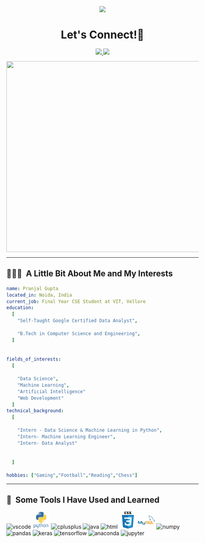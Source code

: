 

<p align="center">
  <img src="https://capsule-render.vercel.app/api?type=waving&color=gradient&text=Hello!&height=100&section=header"/>
</p>
<h1 align="center">
Let's Connect!💬
</h1>

<p align="center" >

<a href="https://www.linkedin.com/in/pranjal-gupta-83b65921a/">
  <img height="50" src="https://user-images.githubusercontent.com/46517096/166973395-19676cd8-f8ec-4abf-83ff-da8243505b82.png"/>
</a>

<a href="https://www.instagram.com/pranjalpg.gupta/">
  <img height="50" src="https://user-images.githubusercontent.com/46517096/166974368-9798f39f-1f46-499c-b14e-81f0a3f83a06.png" />
</a>
</p>

<img align="center" src="https://user-images.githubusercontent.com/74038190/212750672-2f3f2b50-c84f-4ed8-a60a-849ae69ff9df.gif" width="800" height="500" >


---

<h2> 👨🏻‍💻 &nbsp;A Little Bit About Me and My Interests</h2>

```yaml
name: Pranjal Gupta
located_in: Noida, India
current_job: Final Year CSE Student at VIT, Vellore
education:
  [
    "Self-Taught Google Certified Data Analyst",
    
    "B.Tech in Computer Science and Engineering",
  ]


fields_of_interests:
  [
    
    "Data Science",
    "Machine Learning",
    "Artificial Intelligence"
    "Web Development" 
  ]
technical_background:
  [

    "Intern - Data Science & Machine Learning in Python",
    "Intern- Machine Learning Engineer",
    "Intern- Data Analyst"
    

  ]
  
hobbies: ["Gaming","Football","Reading","Chess"]
```
  
--- 
<h2> 🚀 &nbsp;Some Tools I Have Used and Learned</h2>
<p align="left">
<img src="https://cdn.jsdelivr.net/gh/devicons/devicon/icons/vscode/vscode-original.svg" alt="vscode" width="45" height="45"/>
  
<img src="https://raw.githubusercontent.com/devicons/devicon/master/icons/python/python-original-wordmark.svg" alt="python" width="45" height="45"/>

<img src="https://cdn.jsdelivr.net/gh/devicons/devicon/icons/cplusplus/cplusplus-original.svg" alt="cplusplus" width="45" height="45"/>
<img src="https://cdn.jsdelivr.net/gh/devicons/devicon@latest/icons/java/java-original.svg" alt='java' width="45" height="45" />


<img src="https://cdn.jsdelivr.net/gh/devicons/devicon/icons/html5/html5-original.svg" alt="html" width="45" height="45"/>
<img src="https://raw.githubusercontent.com/devicons/devicon/master/icons/css3/css3-original-wordmark.svg" alt="css3" width="45" height="45" />
<img src="https://raw.githubusercontent.com/devicons/devicon/master/icons/mysql/mysql-original-wordmark.svg" alt="mysql" width="45" height="45" />
<img src="https://cdn.jsdelivr.net/gh/devicons/devicon@latest/icons/numpy/numpy-plain-wordmark.svg" alt='numpy' width="45" height="45" />
<img src="https://cdn.jsdelivr.net/gh/devicons/devicon@latest/icons/pandas/pandas-original-wordmark.svg" alt='pandas' width="45" height="45" />
<img src="https://cdn.jsdelivr.net/gh/devicons/devicon@latest/icons/keras/keras-original.svg" alt='keras' width="45" height="45" />
<img src="https://cdn.jsdelivr.net/gh/devicons/devicon@latest/icons/tensorflow/tensorflow-original-wordmark.svg" alt='tensorflow' width="45" height="45" />
<img src="https://cdn.jsdelivr.net/gh/devicons/devicon@latest/icons/anaconda/anaconda-original.svg" alt='anaconda' width="45" height="45"/>
<img src="https://cdn.jsdelivr.net/gh/devicons/devicon@latest/icons/jupyter/jupyter-plain-wordmark.svg" alt="jupyter" "width="45" height="45"/>





</p>
<!--
**pranjalg25/pranjalg25** is a ✨ _special_ ✨ repository because its `README.md` (this file) appears on your GitHub profile.

Here are some ideas to get you started:

- 🔭 I’m currently working on ...
- 🌱 I’m currently learning ...
- 👯 I’m looking to collaborate on ...
- 🤔 I’m looking for help with ...
- 💬 Ask me about ...
- 📫 How to reach me: ...
- 😄 Pronouns: ...
- ⚡ Fun fact: ...
-->
<p align="center">
  <img src="https://capsule-render.vercel.app/api?type=waving&color=gradient&height=100&section=header"/>
</p>
